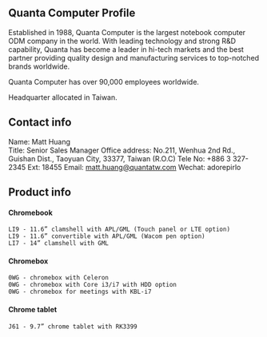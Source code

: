 ## Quanta Computer Profile

Established in 1988, Quanta Computer is the largest notebook computer ODM company in the world. With leading technology and strong R&D capability, Quanta has become a leader in hi-tech markets and the best partner providing quality design and manufacturing services to top-notched brands worldwide.

Quanta Computer has over 90,000 employees worldwide. 

Headquarter allocated in Taiwan.  

## Contact info

   Name: Matt Huang   
   Title: Senior Sales Manager
   Office address: No.211, Wenhua 2nd Rd., Guishan Dist., Taoyuan City, 33377, Taiwan (R.O.C)
   Tele No: +886 3 327-2345 Ext: 18455
   Email: matt.huang@quantatw.com
   Wechat: adorepirlo

## Product info

#### Chromebook
    LI9 - 11.6” clamshell with APL/GML (Touch panel or LTE option)
    LI9 - 11.6” convertible with APL/GML (Wacom pen option)  
    LI7 - 14” clamshell with GML

#### Chromebox
    0WG - chromebox with Celeron 
    0WG - chromebox with Core i3/i7 with HDD option  
    0WG - chromebox for meetings with KBL-i7

#### Chrome tablet
    J61 - 9.7” chrome tablet with RK3399

